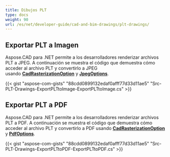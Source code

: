 ```yaml
---
title: Dibujos PLT
type: docs
weight: 90
url: /es/net/developer-guide/cad-and-bim-drawings/plt-drawings/
---
```


## **Exportar PLT a Imagen**

Aspose.CAD para .NET permite a los desarrolladores renderizar archivos PLT a JPEG. A continuación se muestra el código que demuestra cómo acceder al archivo PLT y convertirlo a JPEG usando [**CadRasterizationOption**](https://reference.aspose.com/cad/net/aspose.cad.imageoptions/cadrasterizationoptions) y [**JpegOptions**](https://reference.aspose.com/cad/net/aspose.cad.imageoptions/jpegoptions).

{{< gist "aspose-com-gists" "88cdd0899132edaf0afff77d33d11ae5" "Src-PLT-Drawings-ExportPLTtoImage-ExportPLTtoImage.cs" >}}

## **Exportar PLT a PDF**

Aspose.CAD para .NET permite a los desarrolladores renderizar archivos PLT a PDF. A continuación se muestra el código que demuestra cómo acceder al archivo PLT y convertirlo a PDF usando [**CadRasterizationOption**](https://reference.aspose.com/cad/net/aspose.cad.imageoptions/cadrasterizationoptions) y [**PdfOptions**](https://reference.aspose.com/cad/net/aspose.cad.imageoptions/pdfoptions).

{{< gist "aspose-com-gists" "88cdd0899132edaf0afff77d33d11ae5" "Src-PLT-Drawings-ExportPLTtoPDF-ExportPLTtoPDF.cs" >}}

